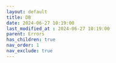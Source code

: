 ```yaml
---
layout: default
title: DB
date: 2024-06-27 10:19:00
last_modified_at : 2024-06-27 10:19:00
parent: Errors
has_children: true
nav_order: 1
nav_exclude: true
---
```


